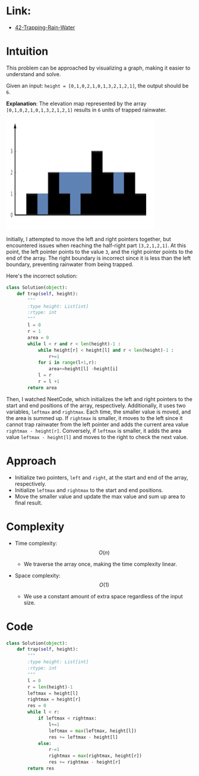# Link:
- [42-Trapping-Rain-Water](https://leetcode.com/problems/trapping-rain-water/description/)

# Intuition

This problem can be approached by visualizing a graph, making it easier to understand and solve.

Given an input: `height = [0,1,0,2,1,0,1,3,2,1,2,1]`, the output should be `6`.

**Explanation**: The elevation map represented by the array `[0,1,0,2,1,0,1,3,2,1,2,1]` results in `6` units of trapped rainwater.

<img src="Trapping-Rain-Water.png" alt="Trapping-Rain-Water" width="400" height="300"/>

Initially, I attempted to move the left and right pointers together, but encountered issues when reaching the half-right part `[3,2,1,2,1]`. At this point, the left pointer points to the value `3`, and the right pointer points to the end of the array. The right boundary is incorrect since it is less than the left boundary, preventing rainwater from being trapped.

Here's the incorrect solution:

```python
class Solution(object):
    def trap(self, height):
        """
        :type height: List[int]
        :rtype: int
        """
        l = 0 
        r = 1
        area = 0
        while l < r and r < len(height)-1 :
            while height[r] < height[l] and r < len(height)-1 :
                r+=1
            for i in range(l+1,r):
                area+=height[l] -height[i]
            l = r
            r = l +1
        return area
```

Then, I watched NeetCode, which initializes the left and right pointers to the start and end positions of the array, respectively. Additionally, it uses two variables, `leftmax` and `rightmax`. Each time, the smaller value is moved, and the area is summed up. If `rightmax` is smaller, it moves to the left since it cannot trap rainwater from the left pointer and adds the current area value `rightmax - height[r]`. Conversely, if `leftmax` is smaller, it adds the area value `leftmax - height[l]` and moves to the right to check the next value.

# Approach
- Initialize two pointers, `left` and `right`, at the start and end of the array, respectively.
- Initialize `leftmax` and `rightmax` to the start and end positions.
- Move the smaller value and update the max value and sum up area to final result.
# Complexity
- Time complexity:
  $$O(n)$$
  - We traverse the array once, making the time complexity linear.

- Space complexity:
  $$O(1)$$
    - We use a constant amount of extra space regardless of the input size.

# Code
```python
class Solution(object):
    def trap(self, height):
        """
        :type height: List[int]
        :rtype: int
        """
        l = 0
        r = len(height)-1
        leftmax = height[l]
        rightmax = height[r]
        res = 0
        while l < r:
            if leftmax < rightmax:
                l+=1
                leftmax = max(leftmax, height[l])
                res += leftmax - height[l]
            else:
                r-=1
                rightmax = max(rightmax, height[r])
                res += rightmax - height[r]
        return res
```

